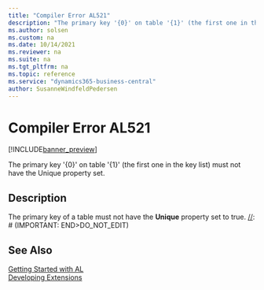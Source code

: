 ```yaml
---
title: "Compiler Error AL521"
description: "The primary key '{0}' on table '{1}' (the first one in the key list) must not have the Unique property set."
ms.author: solsen
ms.custom: na
ms.date: 10/14/2021
ms.reviewer: na
ms.suite: na
ms.tgt_pltfrm: na
ms.topic: reference
ms.service: "dynamics365-business-central"
author: SusanneWindfeldPedersen
---
```

[//]: # (START>DO_NOT_EDIT)
[//]: # (IMPORTANT:Do not edit any of the content between here and the END>DO_NOT_EDIT.)
[//]: # (Any modifications should be made in the .xml files in the ModernDev repo.)
# Compiler Error AL521

[!INCLUDE[banner_preview](../includes/banner_preview.md)]

The primary key '{0}' on table '{1}' (the first one in the key list) must not have the Unique property set.

## Description
The primary key of a table must not have the **Unique** property set to true.
[//]: # (IMPORTANT: END>DO_NOT_EDIT)
## See Also  
[Getting Started with AL](../devenv-get-started.md)  
[Developing Extensions](../devenv-dev-overview.md)  